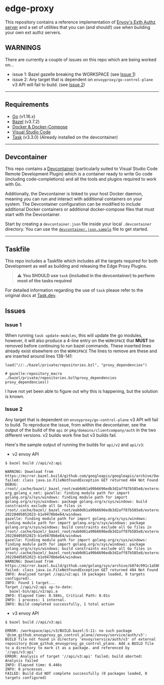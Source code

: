 # edge-proxy

This repository contains a reference implementation of [Envoy's Exth Authz server](https://www.envoyproxy.io/docs/envoy/latest/intro/arch_overview/security/ext_authz_filter#arch-overview-ext-authz) and a set of utilities that you can (and should!) use when building your own ext authz servers.

## WARNINGS

There are currently a couple of issues on this repo which are being worked on...

- issue 1: Bazel gazelle breaking the WORKSPACE (see [Issue 1](#issue-1))
- issue 2: Any target that is dependent on `envoyproxy/go-control-plane` v3 API will fail to build. (see [Issue 2](#issue-2))

---

## Requirements

- [Go](https://golang.org/) (v1.16.x)
- [Bazel](https://www.bazel.build/) (v3.7.2)
- [Docker & Docker-Compose](https://docs.docker.com/get-docker/)
- [Visual Studio Code](https://code.visualstudio.com/download)
- [Task](https://taskfile.dev/#/) (v3.3.0) (Already installed on the devcontainer)

---

## Devcontainer

This repo contains a [Devcontainer](https://code.visualstudio.com/docs/remote/containers) (particularly suited to Visual Studio Code Remote Development Plugin) which is a container ready to write Go code (including code-completions) and all the tools and plugins required to work with Go.

Additionally, the Devcontainer is linked to your host Docker daemon, meaning you can run and interact with additional containers on your system.
The Devcontainer configuration can be modified to include additional Docker containers or additional docker-compose files that must start with the Devcontainer.

Start by creating a `devcontainer.json` file inside your local `.devcontainer` directory. You can use the [`devcontainer.json.sample`](.devcontainer/devcontainer.json.sample) file to get started.

---

## Taskfile

This repo includes a Taskfile which includes all the targets required for both Development as well as building and releasing the Edge Proxy Plugins.

> :warning: **You SHOULD use `task` (included in the devcontainer) to perform most of the tasks required**

For detailed information regarding the use of `task` please refer to the original docs at [Task.dev](https://taskfile.dev/#/).

## Issues

### Issue 1

When running `task update-modules`, this will update the go modules, however, it will also produce a 4-line entry on the `WORKSPACE` that **MUST** be removed before continuing to run bazel commands. These inserted lines already exist elsewhere on the `WORKSPACE` The lines to remove are these and are inserted around lines 138-141:

```bazel
load("//:./bazel/private/repositories.bzl", "proxy_dependencies")

# gazelle:repository_macro ./bazel/private/repositories.bzl%proxy_dependencies
proxy_dependencies()
```

I have not yet been able to figure out why this is happening, but the solution is known.

### Issue 2

Any target that is dependent on `envoyproxy/go-control-plane` v3 API will fail to build.
To reproduce the issue, from within the devcontainer, see the output of the build of the `api` or `pkg/domains/clientcompany/auth` in the two different versions.
v2 builds work fine but v3 builds fail.

Here's the sample output of running the builds for `api/v2` and `api/v3`:


- v2 envoy API

```shell
$ bazel build //api/v2:api

WARNING: Download from https://mirror.bazel.build/github.com/googleapis/googleapis/archive/9acf39829240ef41f5adb762a29b87bc6eeee728.zip failed: class java.io.FileNotFoundException GET returned 404 Not Found
DEBUG: /root/.cache/bazel/_bazel_root/eab0d61a99b6696edb3d2aff87b585e8/external/bazel_gazelle/internal/go_repository.bzl:262:18: org_golang_x_net: gazelle: finding module path for import golang.org/x/sys/windows: finding module path for import golang.org/x/sys/windows: package golang.org/x/sys/windows: build constraints exclude all Go files in /root/.cache/bazel/_bazel_root/eab0d61a99b6696edb3d2aff87b585e8/external/bazel_gazelle_go_repository_cache/pkg/mod/golang.org/x/sys@v0.0.0-20220405052023-b1e9470b6e64/windows
gazelle: finding module path for import golang.org/x/sys/windows: finding module path for import golang.org/x/sys/windows: package golang.org/x/sys/windows: build constraints exclude all Go files in /root/.cache/bazel/_bazel_root/eab0d61a99b6696edb3d2aff87b585e8/external/bazel_gazelle_go_repository_cache/pkg/mod/golang.org/x/sys@v0.0.0-20220405052023-b1e9470b6e64/windows
gazelle: finding module path for import golang.org/x/sys/windows: finding module path for import golang.org/x/sys/windows: package golang.org/x/sys/windows: build constraints exclude all Go files in /root/.cache/bazel/_bazel_root/eab0d61a99b6696edb3d2aff87b585e8/external/bazel_gazelle_go_repository_cache/pkg/mod/golang.org/x/sys@v0.0.0-20220405052023-b1e9470b6e64/windows
WARNING: Download from https://mirror.bazel.build/github.com/golang/sys/archive/b874c991c1a50803422b257fb721b0b2dee3cf72.zip failed: class java.io.FileNotFoundException GET returned 404 Not Found
INFO: Analyzed target //api/v2:api (0 packages loaded, 0 targets configured).
INFO: Found 1 target...
Target //api/v2:api up-to-date:
  bazel-bin/api/v2/api.a
INFO: Elapsed time: 0.584s, Critical Path: 0.01s
INFO: 1 process: 1 internal.
INFO: Build completed successfully, 1 total action
```

- v3 envoy API

```shell
$ bazel build //api/v3:api

ERROR: /workspace/api/v3/BUILD.bazel:5:11: no such package '@com_github_envoyproxy_go_control_plane//envoy/service/auth/v3': BUILD file not found in directory 'envoy/service/auth/v3' of external repository @com_github_envoyproxy_go_control_plane. Add a BUILD file to a directory to mark it as a package. and referenced by '//api/v3:api'
ERROR: Analysis of target '//api/v3:api' failed; build aborted: Analysis failed
INFO: Elapsed time: 0.446s
INFO: 0 processes.
FAILED: Build did NOT complete successfully (0 packages loaded, 0 targets configured)
```
